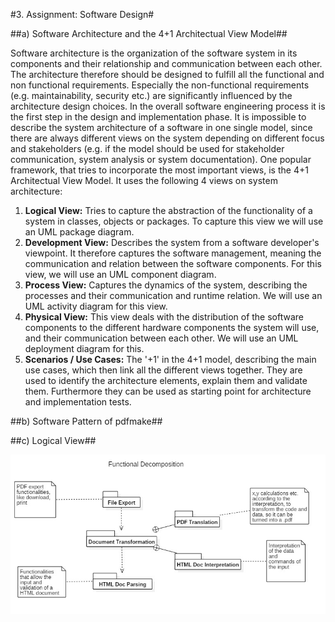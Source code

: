 #3. Assignment: Software Design#

##a) Software Architecture and the 4+1 Architectual View Model##

Software architecture is the organization of the software system in its components and their relationship and communication between each other. The architecture therefore should be designed to fulfill all the functional and non functional requirements. Especially the non-functional requirements (e.g. maintainability, security etc.) are significantly influenced by the architecture design choices. In the overall software engineering process it is the first step in the design and implementation phase.
It is impossible to describe the system architecture of a software in one single model, since there are always different views on the system depending on different focus and stakeholders (e.g. if the model should be used for stakeholder communication, system analysis or system documentation). One popular framework, that tries to incorporate the most important views, is the 4+1 Architectual View Model. It uses the following 4 views on system architecture:
1. **Logical View:** Tries to capture the abstraction of the functionality of a system in classes, objects or packages. To capture this view we will use an UML package diagram.
2. **Development View:** Describes the system from a software developer's viewpoint. It therefore captures the software management, meaning the communication and relation between the software components. For this view, we will use an UML component diagram.
3. **Process View:** Captures the dynamics of the system, describing the processes and their communication and runtime relation. We will use an UML activity diagram for this view.
4. **Physical View:** This view deals with the distribution of the software components to the different hardware components the system will use, and their communication between each other. We will use an UML deployment diagram for this.
5. **Scenarios / Use Cases:** The '+1' in the 4+1 model, describing the main use cases, which then link all the different views together. They are used to identify the architecture elements, explain them and validate them. Furthermore they can be used as starting point for architecture and implementation tests.

##b) Software Pattern of pdfmake##

##c) Logical View##

![Logical View](https://github.com/joaopedrofump/pdfmake-1/blob/master/ESOF-Docs/PackageDiagram.jpg)
